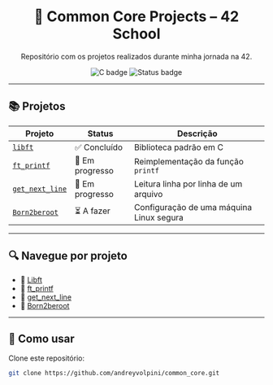<h1 align="center">🧠 Common Core Projects – 42 School</h1>

<p align="center">
  Repositório com os projetos realizados durante minha jornada na 42.
</p>

<p align="center">
  <img src="https://img.shields.io/badge/Language-C-blue?style=flat-square&logo=c&logoColor=white" alt="C badge" />
  <img src="https://img.shields.io/badge/Status-Em andamento-yellow?style=flat-square" alt="Status badge" />
</p>


---
## 📚 Projetos
| Projeto         | Status         | Descrição                                        |
|-----------------|----------------|--------------------------------------------------|
| [`libft`](./libft)         | ✅ Concluído     | Biblioteca padrão em C                          |
| [`ft_printf`](./ft_printf) | 🚧 Em progresso  | Reimplementação da função `printf`              |
| [`get_next_line`](./get_next_line) | 🚧 Em progresso      | Leitura linha por linha de um arquivo            |
| [`Born2beroot`](./Born2beroot)     | ⏳ A fazer      | Configuração de uma máquina Linux segura        |


---
## 🔍 Navegue por projeto
- 📁 [Libft](./libft)
- 📁 [ft_printf](./ft_printf)
- 📁 [get_next_line](./get_next_line)
- 📁 [Born2beroot](./Born2beroot)


---
## 🚀 Como usar
Clone este repositório:
```bash
git clone https://github.com/andreyvolpini/common_core.git

